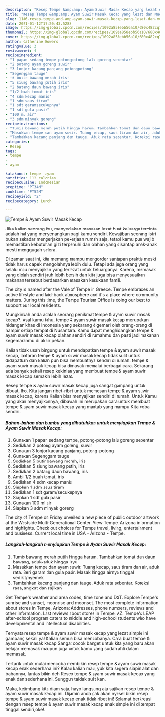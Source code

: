```yaml
---
description: "Resep Tempe &amp;amp; Ayam Suwir Masak Kecap yang lezat dan Mudah Dibuat"
title: "Resep Tempe &amp;amp; Ayam Suwir Masak Kecap yang lezat dan Mudah Dibuat"
slug: 1186-resep-tempe-and-amp-ayam-suwir-masak-kecap-yang-lezat-dan-mudah-dibuat
date: 2021-01-12T17:20:43.528Z
image: https://img-global.cpcdn.com/recipes/1092a858ebb56a10/680x482cq70/tempe-ayam-suwir-masak-kecap-foto-resep-utama.jpg
thumbnail: https://img-global.cpcdn.com/recipes/1092a858ebb56a10/680x482cq70/tempe-ayam-suwir-masak-kecap-foto-resep-utama.jpg
cover: https://img-global.cpcdn.com/recipes/1092a858ebb56a10/680x482cq70/tempe-ayam-suwir-masak-kecap-foto-resep-utama.jpg
author: Catherine Bowers
ratingvalue: 3
reviewcount: 4
recipeingredient:
- "1 papan sedang tempe potongpotong lalu goreng sebentar"
- "2 potong ayam goreng suwir"
- "3 lonjor kacang panjang potongpotong"
- "Segenggam tauge"
- "5 butir bawang merah iris"
- "5 siung bawang putih iris"
- "2 batang daun bawang iris"
- "1/2 buah tomat iris"
- "4 sdm kecap manis"
- "1 sdm saus tiram"
- "1 sdt garamsecukupnya"
- "1 sdt gula pasir"
- "100 ml air"
- "3 sdm minyak goreng"
recipeinstructions:
- "Tumis bawang merah putih hingga harum. Tambahkan tomat dan daun bawang, aduk-aduk hingga layu"
- "Masukkan tempe dan ayam suwir. Tuang kecap, saus tiram dan air, aduk rata. Beri garam dan gula pasir. Masak hingga airnya tinggal sedikit/nyemek"
- "Tambahkan kacang panjang dan tauge. Aduk rata sebentar. Koreksi rasa, angkat dan sajikan"
categories:
- Resep
tags:
- tempe
- 
- ayam

katakunci: tempe  ayam 
nutrition: 112 calories
recipecuisine: Indonesian
preptime: "PT34M"
cooktime: "PT52M"
recipeyield: "2"
recipecategory: Lunch

---
```



![Tempe &amp; Ayam Suwir Masak Kecap](https://img-global.cpcdn.com/recipes/1092a858ebb56a10/680x482cq70/tempe-ayam-suwir-masak-kecap-foto-resep-utama.jpg)

Jika kalian seorang ibu, menyediakan masakan lezat buat keluarga tercinta adalah hal yang menyenangkan bagi kamu sendiri. Kewajiban seorang istri bukan sekadar mengerjakan pekerjaan rumah saja, tetapi kamu pun wajib memastikan kebutuhan gizi terpenuhi dan olahan yang disantap anak-anak mesti menggugah selera.

Di zaman  saat ini, kita memang mampu mengorder santapan praktis meski tidak harus capek mengolahnya lebih dulu. Tetapi ada juga orang yang selalu mau menyajikan yang terlezat untuk keluarganya. Karena, memasak yang diolah sendiri jauh lebih bersih dan kita juga bisa menyesuaikan makanan tersebut berdasarkan masakan kesukaan famili. 

The city is named after the Vale of Tempe in Greece. Tempe embraces an active lifestyle and laid-back atmosphere and it&#39;s a place where community matters. During this time, the Tempe Tourism Office is doing our best to support our local residents.

Mungkinkah anda adalah seorang penikmat tempe &amp; ayam suwir masak kecap?. Asal kamu tahu, tempe &amp; ayam suwir masak kecap merupakan hidangan khas di Indonesia yang sekarang digemari oleh orang-orang di hampir setiap tempat di Nusantara. Kamu dapat menghidangkan tempe &amp; ayam suwir masak kecap olahan sendiri di rumahmu dan pasti jadi makanan kegemaranmu di akhir pekan.

Kalian tidak usah bingung untuk mendapatkan tempe &amp; ayam suwir masak kecap, lantaran tempe &amp; ayam suwir masak kecap tidak sulit untuk didapatkan dan kalian pun bisa membuatnya sendiri di rumah. tempe &amp; ayam suwir masak kecap bisa dimasak memalui berbagai cara. Sekarang ada banyak sekali resep kekinian yang membuat tempe &amp; ayam suwir masak kecap semakin lebih lezat.

Resep tempe &amp; ayam suwir masak kecap juga sangat gampang untuk dibuat, lho. Kita jangan ribet-ribet untuk memesan tempe &amp; ayam suwir masak kecap, karena Kalian bisa menyajikan sendiri di rumah. Untuk Kamu yang akan menyajikannya, dibawah ini merupakan cara untuk membuat tempe &amp; ayam suwir masak kecap yang mantab yang mampu Kita coba sendiri.

<!--inarticleads1-->

##### Bahan-bahan dan bumbu yang dibutuhkan untuk menyiapkan Tempe &amp; Ayam Suwir Masak Kecap:

1. Gunakan 1 papan sedang tempe, potong-potong lalu goreng sebentar
1. Sediakan 2 potong ayam goreng, suwir
1. Gunakan 3 lonjor kacang panjang, potong-potong
1. Gunakan Segenggam tauge
1. Sediakan 5 butir bawang merah, iris
1. Sediakan 5 siung bawang putih, iris
1. Sediakan 2 batang daun bawang, iris
1. Ambil 1/2 buah tomat, iris
1. Sediakan 4 sdm kecap manis
1. Siapkan 1 sdm saus tiram
1. Sediakan 1 sdt garam/secukupnya
1. Siapkan 1 sdt gula pasir
1. Gunakan 100 ml air
1. Siapkan 3 sdm minyak goreng


The city of Tempe on Friday unveiled a new piece of public outdoor artwork at the Westside Multi-Generational Center. View Tempe, Arizona information and highlights. Check out choices for Tempe travel, living, entertainment and business. Current local time in USA - Arizona - Tempe. 

<!--inarticleads2-->

##### Langkah-langkah menyiapkan Tempe &amp; Ayam Suwir Masak Kecap:

1. Tumis bawang merah putih hingga harum. Tambahkan tomat dan daun bawang, aduk-aduk hingga layu
1. Masukkan tempe dan ayam suwir. Tuang kecap, saus tiram dan air, aduk rata. Beri garam dan gula pasir. Masak hingga airnya tinggal sedikit/nyemek
1. Tambahkan kacang panjang dan tauge. Aduk rata sebentar. Koreksi rasa, angkat dan sajikan


Get Tempe&#39;s weather and area codes, time zone and DST. Explore Tempe&#39;s sunrise and sunset, moonrise and moonset. The most complete information about stores in Tempe, Arizona: Addresses, phone numbers, reviews and other information. Last reviews about stores in Tempe, AZ. Tempe&#39;s LEAP after-school program caters to middle and high-school students who have developmental and intellectual disabilities. 

Ternyata resep tempe &amp; ayam suwir masak kecap yang lezat simple ini gampang sekali ya! Kalian semua bisa mencobanya. Cara buat tempe &amp; ayam suwir masak kecap Sangat cocok banget untuk kita yang baru akan belajar memasak maupun juga untuk kamu yang sudah ahli dalam memasak.

Tertarik untuk mulai mencoba membikin resep tempe &amp; ayam suwir masak kecap enak sederhana ini? Kalau kalian mau, yuk kita segera siapin alat dan bahannya, lantas bikin deh Resep tempe &amp; ayam suwir masak kecap yang enak dan sederhana ini. Sungguh taidak sulit kan. 

Maka, ketimbang kita diam saja, hayo langsung aja sajikan resep tempe &amp; ayam suwir masak kecap ini. Dijamin anda gak akan nyesel bikin resep tempe &amp; ayam suwir masak kecap enak tidak ribet ini! Selamat berkreasi dengan resep tempe &amp; ayam suwir masak kecap enak simple ini di tempat tinggal sendiri,oke!.

